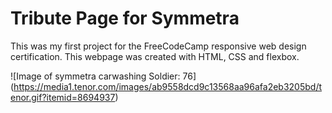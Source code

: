 # Tribute Page for Symmetra

This was my first project for the FreeCodeCamp responsive web design certification. 
This webpage was created with HTML, CSS and flexbox. 

![Image of symmetra carwashing Soldier: 76]
(https://media1.tenor.com/images/ab9558dcd9c13568aa96afa2eb3205bd/tenor.gif?itemid=8694937)



